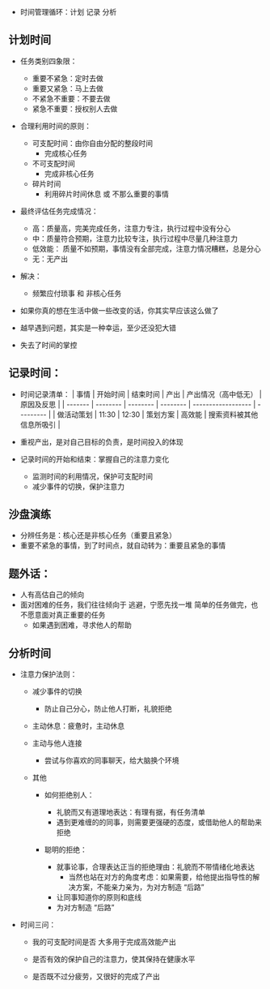 - 时间管理循环：计划 记录 分析

## 计划时间
- 任务类别四象限：
  - 重要不紧急：定时去做
  - 重要又紧急：马上去做
  - 不紧急不重要：不要去做
  - 紧急不重要：授权别人去做

- 合理利用时间的原则：
  - 可支配时间：由你自由分配的整段时间
    - 完成核心任务
  - 不可支配时间
    - 完成非核心任务
  - 碎片时间
    - 利用碎片时间休息 或 不那么重要的事情

- 最终评估任务完成情况：
  - 高：质量高，完美完成任务，注意力专注，执行过程中没有分心
  - 中：质量符合预期，注意力比较专注，执行过程中尽量几种注意力
  - 低效能： 质量不如预期，事情没有全部完成，注意力情况糟糕，总是分心
  - 无：无产出

- 解决：
  - 频繁应付琐事 和 非核心任务


- 如果你真的想在生活中做一些改变的话，你其实早应该这么做了
- 越早遇到问题，其实是一种幸运，至少还没犯大错
- 失去了时间的掌控

## 记录时间：
- 时间记录清单：
|  事情      |  开始时间 |  结束时间 |  产出     |  产出情况（高中低无） |  原因及反思 |
|  -------  | -------- | -------- | -------- | ------------------ | --------- |
| 做活动策划  | 11:30    | 12:30    | 策划方案  |  高效能             | 搜索资料被其他信息所吸引  |

- 重视产出，是对自己目标的负责，是时间投入的体现
- 记录时间的开始和结束：掌握自己的注意力变化
  - 监测时间的利用情况，保护可支配时间
  - 减少事件的切换，保护注意力



## 沙盘演练
- 分辨任务是：核心还是非核心任务（重要且紧急）
- 重要不紧急的事情，到了时间点，就自动转为：重要且紧急的事情



## 题外话：
- 人有高估自己的倾向
- 面对困难的任务，我们往往倾向于 逃避，宁愿先找一堆 简单的任务做完，也不愿意面对真正重要的任务
  - 如果遇到困难，寻求他人的帮助



## 分析时间

- 注意力保护法则：
  - 减少事件的切换
    - 防止自己分心，防止他人打断，礼貌拒绝

  - 主动休息：疲惫时，主动休息

  - 主动与他人连接
    - 尝试与你喜欢的同事聊天，给大脑换个环境

  - 其他
    - 如何拒绝别人：
      - 礼貌而又有道理地表达：有理有据，有任务清单
      - 遇到更难缠的的同事，则需要更强硬的态度，或借助他人的帮助来拒绝

    - 聪明的拒绝：
      - 就事论事，合理表达正当的拒绝理由：礼貌而不带情绪化地表达
        - 当然也站在对方的角度考虑：如果需要，给他提出指导性的解决方案，不能亲力亲为，为对方制造 “后路”
      - 让同事知道你的原则和底线
      - 为对方制造 “后路”

- 时间三问：
  - 我的可支配时间是否 大多用于完成高效能产出

  - 是否有效的保护自己的注意力，使其保持在健康水平

  - 是否既不过分疲劳，又很好的完成了产出
